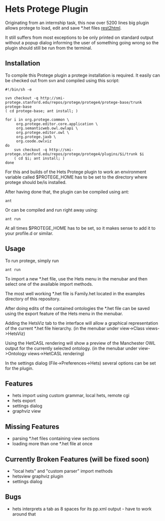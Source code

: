 Hets Protege Plugin
===================

Originating from an internship task, this now over 5200 lines big plugin
allows protege to load, edit and save *.het files [rest2html][1].

It still suffers from most exceptions to be only printed on standard output
without a popup dialog informing the user of something going wrong so the
plugin should still be run from the terminal.

Installation
------------

To compile this Protege plugin a protege installation is required.
It easily can be checked out from svn and compiled using this script:

	#!/bin/sh -e

	svn checkout -q http://smi-protege.stanford.edu/repos/protege/protege4/protege-base/trunk protege-base
	( cd protege-base; ant install; )

	for i in org.protege.common \
		 org.protege.editor.core.application \
		 org.semanticweb.owl.owlapi \
		 org.protege.editor.owl \
		 org.protege.jaxb \
		 org.coode.owlviz
	do
		svn checkout -q http://smi-protege.stanford.edu/repos/protege/protege4/plugins/$i/trunk $i
		( cd $i; ant install; )
	done

For this and builds of the Hets Protege plugin to work an environment
variable called $PROTEGE_HOME has to be set to the directory where
protege should be/is installed.

After having done that, the plugin can be compiled using ant:

	ant

Or can be compiled and run right away using:

	ant run

At all times $PROTEGE_HOME has to be set, so it makes sense to add it to
your profile.d or similar.

Usage
-----

To run protege, simply run

	ant run

To import a new *.het file, use the Hets menu in the menubar and then select one of
the available import methods.

The most well working *.het file is Family.het located in the examples directory of
this repository.

After doing edits of the contained ontologies the *.het file can be saved using
the export feature of the Hets menu in the menubar.

Adding the HetsViz tab to the interface will allow a graphical representation of the
current *.het file hierarchy. (in the menubar under view->Class views->HetsViz)

Using the HetCASL rendering will show a preview of the Manchester OWL output for
the currently selected ontology. (in the menubar under view->Ontology views->HetCASL rendering)

In the settings dialog (File->Preferences->Hets) several options can be set for the
plugin.

Features
--------

 * hets import using custom grammar, local hets, remote cgi
 * hets export
 * settings dialog
 * graphviz view

Missing Features
----------------

 * parsing *.het files containing view sections
 * loading more than one *.het file at once

Currently Broken Features (will be fixed soon)
----------------------------------------------

 * "local hets" and "custom parser" import methods
 * hetsview graphviz plugin
 * settings dialog

Bugs
----

 * hets interprets a tab as 8 spaces for its pp.xml output - have to work around that

[1]: http://www.informatik.uni-bremen.de/agbkb/forschung/formal_methods/CoFI/hets/index_e.htm
